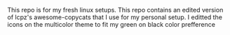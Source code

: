 This repo is for my fresh linux setups. This repo contains an edited version of lcpz's awesome-copycats that I use for my personal setup. I editted the icons on the multicolor theme to fit my green on black color prefference
